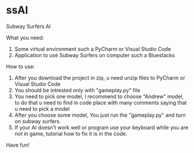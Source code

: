 # ssAI
Subway Surfers AI

What you need:
1. Some virtual environment such a PyCharm or Visual Studio Code
2. Application to use Subway Surfers on computer such a Bluestacks

How to use:
1. After you download the project in zip, u need unzip files to PyCharm or Visual Studio Code
2. You should be intrested only with "gameplay.py" file
3. You need to pick one model, I recommend to choose "Andrew" model, to do that u need to find in code place with many comments saying that u need to pick a model
4. After you choose some model, You just run the "gameplay.py" and turn on subway surfers.
5. If your AI doesn't work well or program use your keyboard while you are not in game, tutorial how to fix it is in the code.

Have fun!
